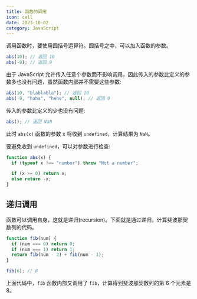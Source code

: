 ```yaml
---
title: 函数的调用
icon: call
date: 2023-10-02
category: JavaScript
---
```


调用函数时，要使用圆括号运算符。圆括号之中，可以加入函数的参数。

```js
abs(10); // 返回 10
abs(-9); // 返回 9
```

由于 JavaScript 允许传入任意个参数而不影响调用，因此传入的参数比定义的参数多也没有问题，虽然函数内部并不需要这些参数:

```js
abs(10, "blablabla"); // 返回 10
abs(-9, "haha", "hehe", null); // 返回 9
```

传入的参数比定义的少也没有问题:

```js
abs(); // 返回 NaN
```

此时 `abs(x)` 函数的参数 x 将收到 `undefined`，计算结果为 `NaN`。

要避免收到 `undefined`，可以对参数进行检查:

```js
function abs(x) {
  if (typeof x !== "number") throw "Not a number";

  if (x >= 0) return x;
  else return -x;
}
```

## 递归调用

函数可以调用自身，这就是递归(recursion)。下面就是通过递归，计算斐波那契数列的代码。

```js
function fib(num) {
  if (num === 0) return 0;
  if (num === 1) return 1;
  return fib(num - 2) + fib(num - 1);
}

fib(6); // 8
```

上面代码中，`fib` 函数内部又调用了 `fib`，计算得到斐波那契数列的第 6 个元素是 8。
